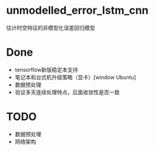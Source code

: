 # unmodelled_error_lstm_cnn
估计时空特征的非模型化误差回归模型
# Done
- tensorflow新版稳定本支持
- 笔记本和台式机升级策略（显卡）[window Ubuntu]
- 数据预处理
- 验证多天连续处理特点，后面收敛性是否一致

# TODO
- 数据预处理
- 网络架构